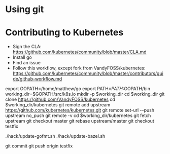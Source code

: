 # Using git

# Contributing to Kubernetes
* Sign the CLA: https://github.com/kubernetes/community/blob/master/CLA.md
* Install go
* Find an issue
* Follow this workflow, except fork from VandyFOSS/kubernetes: https://github.com/kubernetes/community/blob/master/contributors/guide/github-workflow.md

export GOPATH=/home/matthew/go
export PATH=$PATH:$GOPATH/bin
working_dir=$GOPATH/src/k8s.io
mkdir -p $working_dir
cd $working_dir
git clone https://github.com/VandyFOSS/kubernetes
cd $working_dir/kubernetes
git remote add upstream https://github.com/kubernetes/kubernetes.git
git remote set-url --push upstream no_push
git remote -v
cd $working_dir/kubernetes
git fetch upstream
git checkout master
git rebase upstream/master
git checkout testfix

./hack/update-gofmt.sh
./hack/update-bazel.sh

git commit
git push origin testfix
